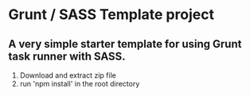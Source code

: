 # Grunt / SASS Template project
## A very simple starter template for using Grunt task runner with SASS.

1. Download and extract zip file
2. run 'npm install' in the root directory
